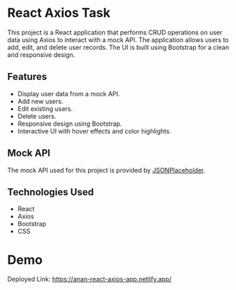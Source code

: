 # React Axios Task

This project is a React application that performs CRUD operations on user data using Axios to interact with a mock API. The application allows users to add, edit, and delete user records. The UI is built using Bootstrap for a clean and responsive design.

## Features

- Display user data from a mock API.
- Add new users.
- Edit existing users.
- Delete users.
- Responsive design using Bootstrap.
- Interactive UI with hover effects and color highlights.

## Mock API

The mock API used for this project is provided by [JSONPlaceholder](https://jsonplaceholder.typicode.com/users).

## Technologies Used

- React
- Axios
- Bootstrap
- CSS

# Demo
Deployed Link: https://anan-react-axios-app.netlify.app/



